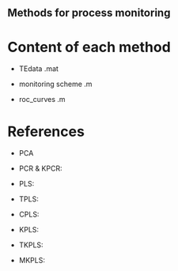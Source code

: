 ## Methods for process monitoring

# Content of each method

* TEdata .mat

* monitoring scheme .m

* roc_curves .m

# References
* PCA

* PCR & KPCR: 

* PLS:

* TPLS:

* CPLS:

* KPLS:

* TKPLS: 

* MKPLS:
